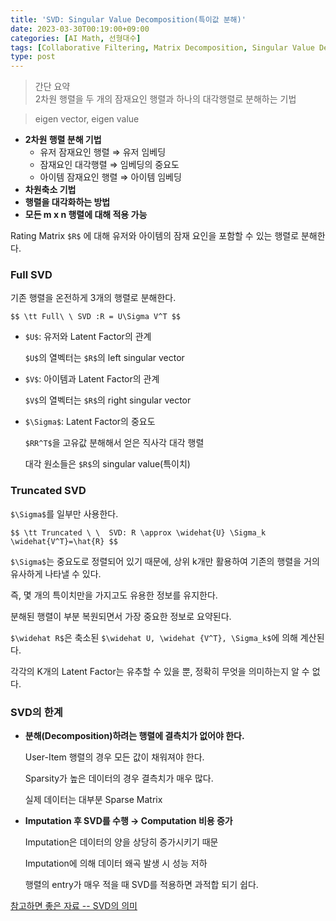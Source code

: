 ```yaml
---
title: 'SVD: Singular Value Decomposition(특이값 분해)'
date: 2023-03-30T00:19:00+09:00
categories: [AI Math, 선형대수]
tags: [Collaborative Filtering, Matrix Decomposition, Singular Value Decomposition]
type: post
---
```

> 간단 요약  
> 2차원 행렬을 두 개의 잠재요인 행렬과 하나의 대각행렬로 분해하는 기법

> eigen vector, eigen value
- **2차원 행렬 분해 기법**
    - 유저 잠재요인 행렬 ⇒ 유저 임베딩
    - 잠재요인 대각행렬  ⇒ 임베딩의 중요도
    - 아이템 잠재요인 행렬 ⇒ 아이템 임베딩
- **차원축소 기법**
- **행렬을 대각화하는 방법**
- **모든 m x n 행렬에 대해 적용 가능**

Rating Matrix `$R$` 에 대해 유저와 아이템의 잠재 요인을 포함할 수 있는 행렬로 분해한다.

### **Full SVD**

기존 행렬을 온전하게 3개의 행렬로 분해한다.

`$$
\tt Full\ \ SVD :R = U\Sigma V^T
$$`

- `$U$`: 유저와 Latent Factor의 관계
    
    `$U$`의 열벡터는 `$R$`의 left singular vector
    
- `$V$`: 아이템과 Latent Factor의 관계
    
    `$V$`의 열벡터는 `$R$`의 right singular vector
    
- `$\Sigma$`: Latent Factor의 중요도
    
    `$RR^T$`을 고유값 분해해서 얻은 직사각 대각 행렬
    
    대각 원소들은 `$R$`의 singular value(특이치)
    

### **Truncated SVD**

`$\Sigma$`를 일부만 사용한다.

`$$
\tt Truncated \ \  SVD: R \approx \widehat{U} \Sigma_k \widehat{V^T}=\hat{R}
$$`

`$\Sigma$`는 중요도로 정렬되어 있기 때문에, 상위 k개만 활용하여 기존의 행렬을 거의 유사하게 나타낼 수 있다.

즉, 몇 개의 특이치만을 가지고도 유용한 정보를 유지한다.

분해된 행렬이 부분 복원되면서 가장 중요한 정보로 요약된다.

`$\widehat R$`은 축소된 `$\widehat U, \widehat {V^T}, \Sigma_k$`에 의해 계산된다.

각각의 K개의 Latent Factor는 유추할 수 있을 뿐, 정확히 무엇을 의미하는지 알 수 없다.

### **SVD의 한계**

- **분해(Decomposition)하려는 행렬에 결측치가 없어야 한다.**
    
    User-Item 행렬의 경우 모든 값이 채워져야 한다.
    
    Sparsity가 높은 데이터의 경우 결측치가 매우 많다.
    
    실제 데이터는 대부분 Sparse Matrix
    
- **Imputation 후 SVD를 수행 → Computation 비용 증가**
    
    Imputation은 데이터의 양을 상당히 증가시키기 때문
    
    Imputation에 의해 데이터 왜곡 발생 시 성능 저하
    
    행렬의 entry가 매우 적을 때 SVD를 적용하면 과적합 되기 쉽다.


[참고하면 좋은 자료 -- SVD의 의미](https://angeloyeo.github.io/2019/08/01/SVD.html)